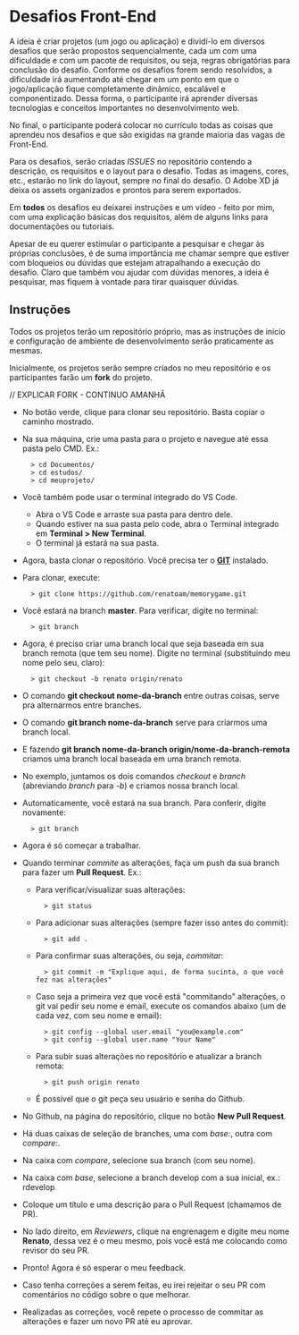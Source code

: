 # Desafios Front-End

A ideia é criar projetos (um jogo ou aplicação) e dividí-lo em diversos desafios que serão propostos sequencialmente, cada um com uma dificuldade e com um pacote de requisitos, ou seja, regras obrigatórias para conclusão do desafio. Conforme os desafios forem sendo resolvidos, a dificuldade irá aumentando até chegar em um ponto em que o jogo/aplicação fique completamente dinâmico, escalável e componentizado. Dessa forma, o participante irá aprender diversas tecnologias e conceitos importantes no desenvolvimento web.

No final, o participante poderá colocar no currículo todas as coisas que aprendeu nos desafios e que são exigidas na grande maioria das vagas de Front-End.

Para os desafios, serão criadas *ISSUES* no repositório contendo a descrição, os requisitos e o layout para o desafio. Todas as imagens, cores, etc., estarão no link do layout, sempre no final do desafio. O Adobe XD já deixa os assets organizados e prontos para serem exportados.

Em **todos** os desafios eu deixarei instruções e um vídeo - feito por mim, com uma explicação básicas dos requisitos, além de alguns links para documentações ou tutoriais.

Apesar de eu querer estimular o participante a pesquisar e chegar às próprias conclusões, é de suma importância me chamar sempre que estiver com bloqueios ou dúvidas que estejam atrapalhando a execução do desafio. Claro que também vou ajudar com dúvidas menores, a ideia é pesquisar, mas fiquem à vontade para tirar quaisquer dúvidas.

## Instruções

Todos os projetos terão um repositório próprio, mas as instruções de início e configuração de ambiente de desenvolvimento serão praticamente as mesmas.

Inicialmente, os projetos serão sempre criados no meu repositório e os participantes farão um **fork** do projeto.

// EXPLICAR FORK - CONTINUO AMANHÃ

- No botão verde, clique para clonar seu repositório. Basta copiar o caminho mostrado.
- Na sua máquina, crie uma pasta para o projeto e navegue até essa pasta pelo CMD. Ex.:
       
        > cd Documentos/
        > cd estudos/
        > cd meuprojeto/
        
- Você também pode usar o terminal integrado do VS Code.
    - Abra o VS Code e arraste sua pasta para dentro dele.
    - Quando estiver na sua pasta pelo code, abra o Terminal integrado em **Terminal > New Terminal**.
    - O terminal já estará na sua pasta.

- Agora, basta clonar o repositório. Você precisa ter o **[GIT](https://git-scm.com/download/win)** instalado.
- Para clonar, execute:

        > git clone https://github.com/renatoam/memorygame.git

- Você estará na branch **master**. Para verificar, digite no terminal:

        > git branch

- Agora, é preciso criar uma branch local que seja baseada em sua branch remota (que tem seu nome). Digite no terminal (substituindo meu nome pelo seu, claro):

        > git checkout -b renato origin/renato

- O comando **git checkout nome-da-branch** entre outras coisas, serve pra alternarmos entre branches.
- O comando **git branch nome-da-branch** serve para criarmos uma branch local. 
- E fazendo **git branch nome-da-branch origin/nome-da-branch-remota** criamos uma branch local baseada em uma branch remota.
- No exemplo, juntamos os dois comandos *checkout* e *branch* (abreviando *branch* para *-b*) e criamos nossa branch local.
- Automaticamente, você estará na sua branch. Para conferir, digite novamente: 

        > git branch

- Agora é só começar a trabalhar.
- Quando terminar *commite* as alterações, faça um push da sua branch para fazer um **Pull Request**. Ex.:
    - Para verificar/visualizar suas alterações:

            > git status
    
    - Para adicionar suas alterações (sempre fazer isso antes do commit):
    
            > git add .
            
    - Para confirmar suas alterações, ou seja, *commitar*:
    
            > git commit -m "Explique aqui, de forma sucinta, o que você fez nas alterações"

    - Caso seja a primeira vez que você está "commitando" alterações, o git vai pedir seu nome e email, execute os comandos abaixo (um de cada vez, com seu nome e email):
    
            > git config --global user.email "you@example.com"
            > git config --global user.name "Your Name"
            
    - Para subir suas alterações no repositório e atualizar a branch remota: 
    
            > git push origin renato
    
    - É possível que o git peça seu usuário e senha do Github.
    
- No Github, na página do repositório, clique no botão **New Pull Request**.
- Há duas caixas de seleção de branches, uma com *base:*, outra com *compare:*.
- Na caixa com *compare*, selecione sua branch (com seu nome).
- Na caixa com *base*, selecione a branch develop com a sua inicial, ex.: rdevelop
- Coloque um título e uma descrição para o Pull Request (chamamos de PR).
- No lado direito, em *Reviewers*, clique na engrenagem e digite meu nome **Renato**, dessa vez é o meu mesmo, pois você está me colocando como revisor do seu PR.
- Pronto! Agora é só esperar o meu feedback. 
- Caso tenha correções a serem feitas, eu irei rejeitar o seu PR com comentários no código sobre o que melhorar. 
- Realizadas as correções, você repete o processo de commitar as alterações e fazer um novo PR até eu aprovar.
